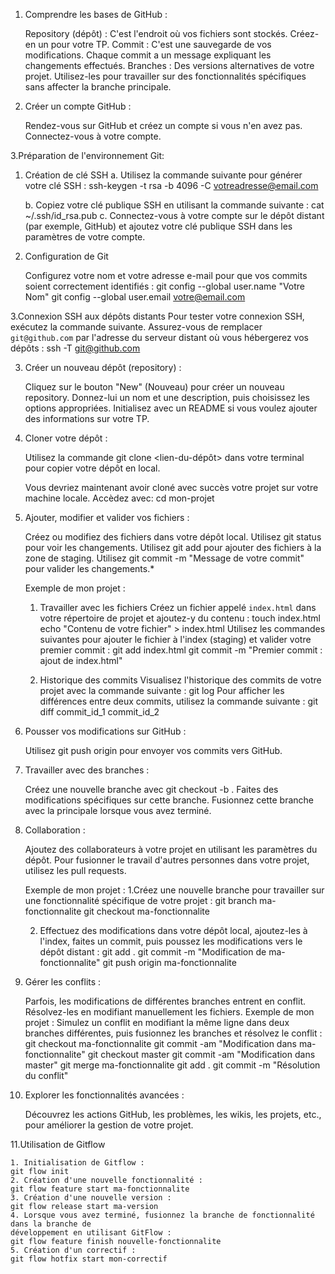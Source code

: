 1. Comprendre les bases de GitHub :

    Repository (dépôt) : C'est l'endroit où vos fichiers sont stockés. Créez-en un pour votre TP.
    Commit : C'est une sauvegarde de vos modifications. Chaque commit a un message expliquant les changements effectués.
    Branches : Des versions alternatives de votre projet. Utilisez-les pour travailler sur des fonctionnalités spécifiques sans affecter la branche principale.

2. Créer un compte GitHub :

    Rendez-vous sur GitHub et créez un compte si vous n'en avez pas.
    Connectez-vous à votre compte.

   
3.Préparation de l'environnement Git:

1. Création de clé SSH
     a. Utilisez la commande suivante pour générer votre clé SSH :
     ssh-keygen -t rsa -b 4096 -C votreadresse@email.com
   
     b. Copiez votre clé publique SSH en utilisant la commande suivante :
     cat ~/.ssh/id_rsa.pub
     c. Connectez-vous à votre compte sur le dépôt distant (par exemple, GitHub) et
     ajoutez votre clé publique SSH dans les paramètres de votre compte.
     

3. Configuration de Git

    Configurez votre nom et votre adresse e-mail pour que vos commits soient
    correctement identifiés :
    git config --global user.name "Votre Nom"
    git config --global user.email votre@email.com

3.Connexion SSH aux dépôts distants
     Pour tester votre connexion SSH, exécutez la commande suivante. Assurez-vous de
     remplacer `git@github.com` par l'adresse du serveur distant où vous hébergerez vos
     dépôts :
      ssh -T git@github.com


3. Créer un nouveau dépôt (repository) :

    Cliquez sur le bouton "New" (Nouveau) pour créer un nouveau repository.
    Donnez-lui un nom et une description, puis choisissez les options appropriées.
    Initialisez avec un README si vous voulez ajouter des informations sur votre TP.

4. Cloner votre dépôt :

   Utilisez la commande git clone <lien-du-dépôt> dans votre terminal pour copier votre dépôt en local.
   
   Vous devriez maintenant avoir cloné avec succès votre projet sur votre machine locale.
   Accèdez avec:
   cd mon-projet

5. Ajouter, modifier et valider vos fichiers :

    Créez ou modifiez des fichiers dans votre dépôt local.
    Utilisez git status pour voir les changements.
    Utilisez git add <fichier> pour ajouter des fichiers à la zone de staging.
    Utilisez git commit -m "Message de votre commit" pour valider les changements.*
   
    Exemple de mon projet <gitTP>:
   1. Travailler avec les fichiers
  Créez un fichier appelé `index.html` dans votre répertoire de projet et ajoutez-y du
  contenu :
  touch index.html
  echo "Contenu de votre fichier" > index.html
  Utilisez les commandes suivantes pour ajouter le fichier à l'index (staging) et valider
  votre premier commit :
  git add index.html
  git commit -m "Premier commit : ajout de index.html"

   2. Historique des commits
  Visualisez l'historique des commits de votre projet avec la commande suivante :
  git log
  Pour afficher les différences entre deux commits, utilisez la commande suivante :
  git diff commit_id_1 commit_id_2

6. Pousser vos modifications sur GitHub :

    Utilisez git push origin <nom-de-la-branche> pour envoyer vos commits vers GitHub.

7. Travailler avec des branches :

    Créez une nouvelle branche avec git checkout -b <nom-de-la-branche>.
    Faites des modifications spécifiques sur cette branche.
    Fusionnez cette branche avec la principale lorsque vous avez terminé.

8. Collaboration :

    Ajoutez des collaborateurs à votre projet en utilisant les paramètres du dépôt.
    Pour fusionner le travail d'autres personnes dans votre projet, utilisez les pull requests.
   
   Exemple de mon projet <gitTP>:
   1.Créez une nouvelle branche pour travailler sur une fonctionnalité spécifique de votre
   projet :
   git branch ma-fonctionnalite
   git checkout ma-fonctionnalite

   2. Effectuez des modifications dans votre dépôt local, ajoutez-les à l'index, faites un
   commit, puis poussez les modifications vers le dépôt distant :
   git add .
   git commit -m "Modification de ma-fonctionnalite"
   git push origin ma-fonctionnalite
   
  

9. Gérer les conflits :

    Parfois, les modifications de différentes branches entrent en conflit. Résolvez-les en modifiant manuellement les fichiers.
    Exemple de mon projet <gitTP>:
    Simulez un conflit en modifiant la même ligne dans deux branches différentes, puis
    fusionnez les branches et résolvez le conflit :
    git checkout ma-fonctionnalite
    git commit -am "Modification dans ma-fonctionnalite"
    git checkout master
    git commit -am "Modification dans master"
    git merge ma-fonctionnalite
    git add .
    git commit -m "Résolution du conflit"

10. Explorer les fonctionnalités avancées :

    Découvrez les actions GitHub, les problèmes, les wikis, les projets, etc., pour améliorer la gestion de votre projet.
    
11.Utilisation de Gitflow

    1. Initialisation de Gitflow :
    git flow init
    2. Création d'une nouvelle fonctionnalité :
    git flow feature start ma-fonctionnalite
    3. Création d'une nouvelle version :
    git flow release start ma-version
    4. Lorsque vous avez terminé, fusionnez la branche de fonctionnalité dans la branche de
    développement en utilisant GitFlow :
    git flow feature finish nouvelle-fonctionnalite
    5. Création d'un correctif :
    git flow hotfix start mon-correctif
